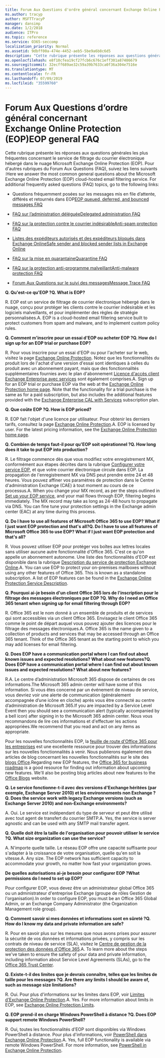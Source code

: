 ```yaml
---
title: Forum Aux Questions d'ordre général concernant Exchange Online Protection (EOP)
ms.author: tracyp
author: MSFTTracyP
manager: dansimp
ms.date: 1/2/2018
audience: ITPro
ms.topic: reference
ms.service: O365-seccomp
localization_priority: Normal
ms.assetid: 9dbff00a-474e-4452-aeb5-5be9a6b8c6d5
description: "Cette rubrique présente les réponses aux questions générales les plus fréquentes concernant le service de filtrage du courrier électronique hébergé dans le nuage Microsoft Exchange Online Protection (EOP). Pour d'autres rubriques du Forum Aux Questions (FAQ), suivez les liens suivants :"
ms.openlocfilehash: e8f10cfea19cf27fcb6c676c1eff301a87486679
ms.sourcegitcommit: 32ecff689ae32c59a39b7633ca0f36a304e7516e
ms.translationtype: MT
ms.contentlocale: fr-FR
ms.lasthandoff: 07/09/2019
ms.locfileid: "35599760"
---
```

# <a name="eop-general-faq"></a><span data-ttu-id="7b507-104">Forum Aux Questions d’ordre général concernant Exchange Online Protection (EOP)</span><span class="sxs-lookup"><span data-stu-id="7b507-104">EOP general FAQ</span></span>

<span data-ttu-id="7b507-p102">Cette rubrique présente les réponses aux questions générales les plus fréquentes concernant le service de filtrage du courrier électronique hébergé dans le nuage Microsoft Exchange Online Protection (EOP). Pour d'autres rubriques du Forum Aux Questions (FAQ), suivez les liens suivants :</span><span class="sxs-lookup"><span data-stu-id="7b507-p102">Here we answer the most common general questions about the Microsoft Exchange Online Protection (EOP) cloud-hosted email filtering service. For additional frequently asked questions (FAQ) topics, go to the following links:</span></span>
  
- <span data-ttu-id="7b507-107">Questions fréquemment posées sur les messages mis en file d’attente, différés et retournés dans EOP</span><span class="sxs-lookup"><span data-stu-id="7b507-107">[EOP queued, deferred, and bounced messages FAQ](eop-queued-deferred-and-bounced-messages-faq.md)</span></span>
    
- [<span data-ttu-id="7b507-108">FAQ sur l’administration déléguée</span><span class="sxs-lookup"><span data-stu-id="7b507-108">Delegated administration FAQ</span></span>](delegated-administration-faq.md)
    
- [<span data-ttu-id="7b507-109">FAQ sur la protection contre le courrier indésirable</span><span class="sxs-lookup"><span data-stu-id="7b507-109">Anti-spam protection FAQ</span></span>](../anti-spam-protection-faq.md)
    
- [<span data-ttu-id="7b507-110">Listes des expéditeurs autorisés et des expéditeurs bloqués dans Exchange Online</span><span class="sxs-lookup"><span data-stu-id="7b507-110">Safe sender and blocked sender lists in Exchange Online</span></span>](../safe-sender-and-blocked-sender-lists-faq.md)
    
- [<span data-ttu-id="7b507-111">FAQ sur la mise en quarantaine</span><span class="sxs-lookup"><span data-stu-id="7b507-111">Quarantine FAQ</span></span>](../quarantine-faq.md)
    
- [<span data-ttu-id="7b507-112">FAQ sur la protection anti-programme malveillant</span><span class="sxs-lookup"><span data-stu-id="7b507-112">Anti-malware protection FAQ </span></span>](../anti-malware-protection-faq-eop.md)
    
- [<span data-ttu-id="7b507-113">Forum Aux Questions sur le suivi des messages</span><span class="sxs-lookup"><span data-stu-id="7b507-113">Message Trace FAQ</span></span>](http://technet.microsoft.com/library/aa49e3f9-a5b1-4410-aac2-ddbbf3f5bfb2.aspx)
    
 <span data-ttu-id="7b507-114">**Q. Qu'est-ce qu'EOP ?**</span><span class="sxs-lookup"><span data-stu-id="7b507-114">**Q. What is EOP?**</span></span>
  
<span data-ttu-id="7b507-p103">R. EOP est un service de filtrage de courrier électronique hébergé dans le nuage, conçu pour protéger les clients contre le courrier indésirable et les logiciels malveillants, et pour implémenter des règles de stratégie personnalisées.</span><span class="sxs-lookup"><span data-stu-id="7b507-p103">A. EOP is a cloud-hosted email filtering service built to protect customers from spam and malware, and to implement custom policy rules.</span></span>
  
 <span data-ttu-id="7b507-117">**Q. Comment m'inscrire pour un essai d'EOP ou acheter EOP ?**</span><span class="sxs-lookup"><span data-stu-id="7b507-117">**Q. How do I sign up for an EOP trial or purchase EOP?**</span></span>
  
<span data-ttu-id="7b507-p104">R. Pour vous inscrire pour un essai d'EOP ou pour l'acheter sur le web, visitez la page [Exchange Online Protection](https://go.microsoft.com/fwlink/p/?LinkId=279912). Notez que les fonctionnalités du produit lors de l'achat d'une version d'essai sont identiques à celles du produit avec un abonnement payant, mais que des fonctionnalités supplémentaires fournies avec le plan d'abonnement [Licence d'accès client Exchange Enterprise avec services](https://go.microsoft.com/fwlink/p/?LinkId=320619) sont également comprises.</span><span class="sxs-lookup"><span data-stu-id="7b507-p104">A. Sign up for an EOP trial or purchase EOP via the web at the [Exchange Online Protection home page](https://go.microsoft.com/fwlink/p/?LinkId=279912). Note that the functionality for a trial purchase is the same as for a paid subscription, but also includes the additional features provided with the [Exchange Enterprise CAL with Services](https://go.microsoft.com/fwlink/p/?LinkId=320619) subscription plan.</span></span> 
  
 <span data-ttu-id="7b507-121">**Q. Que coûte EOP ?**</span><span class="sxs-lookup"><span data-stu-id="7b507-121">**Q. How is EOP priced?**</span></span>
  
<span data-ttu-id="7b507-p105">R. EOP fait l'objet d'une licence par utilisateur. Pour obtenir les derniers tarifs, consultez la page [Exchange Online Protection](https://go.microsoft.com/fwlink/p/?LinkId=279912).</span><span class="sxs-lookup"><span data-stu-id="7b507-p105">A. EOP is licensed by user. For the latest pricing information, see the [Exchange Online Protection home page](https://go.microsoft.com/fwlink/p/?LinkId=279912).</span></span>
  
 <span data-ttu-id="7b507-125">**Q. Combien de temps faut-il pour qu'EOP soit opérationnel ?**</span><span class="sxs-lookup"><span data-stu-id="7b507-125">**Q. How long does it take to put EOP into production?**</span></span>
  
<span data-ttu-id="7b507-p106">R. Le filtrage commence dès que vous modifiez votre enregistrement MX, conformément aux étapes décrites dans la rubrique [Configurer votre service EOP](set-up-your-eop-service.md), et que votre courrier électronique circule dans EOP. La propagation de l'enregistrement MX via DNS peut prendre entre 24 et 48 heures. Vous pouvez affiner vos paramètres de protection dans le Centre d'administration Exchange (CAE) à tout moment au cours de ce processus.</span><span class="sxs-lookup"><span data-stu-id="7b507-p106">A. When you change your MX record, as per the steps outlined in [Set up your EOP service](set-up-your-eop-service.md), and your mail flows through EOP, filtering begins immediately. The MX record may take as long as 24-48 hours to propagate via DNS. You can fine tune your protection settings in the Exchange admin center (EAC) at any time during this process.</span></span>
  
 <span data-ttu-id="7b507-130">**Q. Do I have to use all features of Microsoft Office 365 to use EOP? What if I just want EOP protection and that's all?**</span><span class="sxs-lookup"><span data-stu-id="7b507-130">**Q. Do I have to use all features of Microsoft Office 365 to use EOP? What if I just want EOP protection and that's all?**</span></span>
  
<span data-ttu-id="7b507-p107">R. Vous pouvez utiliser EOP pour protéger vos boîtes aux lettres locales sans utiliser aucune autre fonctionnalité d'Office 365. C'est ce qu'on appelle un abonnement autonome. Une liste des fonctionnalités d'EOP est disponible dans la rubrique [Description du service de protection Exchange Online](https://go.microsoft.com/fwlink/p/?LinkId=320619).</span><span class="sxs-lookup"><span data-stu-id="7b507-p107">A. You can use EOP to protect your on-premises mailboxes without using any other features of Office 365. This is known as a standalone subscription. A list of EOP features can be found in the [Exchange Online Protection Service Description](https://go.microsoft.com/fwlink/p/?LinkId=320619).</span></span>
  
 <span data-ttu-id="7b507-135">**Q. Pourquoi ai-je besoin d'un client Office 365 lors de l'inscription pour le filtrage des messages électroniques par EOP ?**</span><span class="sxs-lookup"><span data-stu-id="7b507-135">**Q. Why do I need an Office 365 tenant when signing up for email filtering through EOP?**</span></span>
  
<span data-ttu-id="7b507-p108">R. Office 365 est le nom donné à un ensemble de produits et de services qui sont accessibles via un client Office 365. Envisagez le client Office 365 comme le point de départ auquel vous pouvez ajouter des licences pour le filtrage des messages électroniques.</span><span class="sxs-lookup"><span data-stu-id="7b507-p108">A. Office 365 is the name given to a collection of products and services that may be accessed through an Office 365 tenant. Think of the Office 365 tenant as the starting point to which you may add licenses for email filtering.</span></span>
  
 <span data-ttu-id="7b507-139">**Q. Does EOP have a communication portal where I can find out about known issues and expected resolutions? What about new features?**</span><span class="sxs-lookup"><span data-stu-id="7b507-139">**Q. Does EOP have a communication portal where I can find out about known issues and expected resolutions? What about new features?**</span></span>
  
<span data-ttu-id="7b507-140">R.</span><span class="sxs-lookup"><span data-stu-id="7b507-140">A.</span></span> <span data-ttu-id="7b507-141">Le centre d’administration Microsoft 365 dispose de certaines de ces informations.</span><span class="sxs-lookup"><span data-stu-id="7b507-141">The Microsoft 365 admin center will have some of this information.</span></span> <span data-ttu-id="7b507-142">Si vous êtes concerné par un événement de niveau de service, vous devriez voir une alerte de communication (généralement accompagnée d’une icône en cloche) après vous être connecté au centre d’administration de Microsoft 365.</span><span class="sxs-lookup"><span data-stu-id="7b507-142">If you are impacted by a Service Level Event then you should see a communication alert (typically accompanied by a bell icon) after signing in to the Microsoft 365 admin center.</span></span> <span data-ttu-id="7b507-143">Nous vous recommandons de lire ces informations et d'effectuer les actions appropriées.</span><span class="sxs-lookup"><span data-stu-id="7b507-143">We recommend that you read and act on any items as appropriate.</span></span>
  
<span data-ttu-id="7b507-p110">Pour les nouvelles fonctionnalités EOP, la [feuille de route d'Office 365 pour les entreprises](https://office.microsoft.com/en-us/products/office-365-roadmap-FX104343353.aspx) est une excellente ressource pour trouver des informations sur les nouvelles fonctionnalités à venir. Nous publierons également des articles de blog concernant les nouvelles fonctionnalités sur le site des [blogs Office](https://go.microsoft.com/fwlink/p/?LinkId=392724).</span><span class="sxs-lookup"><span data-stu-id="7b507-p110">Regarding new EOP features, the [Office 365 for business roadmap](https://office.microsoft.com/en-us/products/office-365-roadmap-FX104343353.aspx) is a good resource for finding out information about upcoming new features. We'll also be posting blog articles about new features to the [Office Blogs](https://go.microsoft.com/fwlink/p/?LinkId=392724) website.</span></span> 
  
 <span data-ttu-id="7b507-146">**Q. Le service fonctionne-t-il avec des versions d'Exchange héritées (par exemple, Exchange Server 2010) et les environnements non Exchange ?**</span><span class="sxs-lookup"><span data-stu-id="7b507-146">**Q. Does the service work with legacy Exchange versions (such as Exchange Server 2010) and non-Exchange environments?**</span></span>
  
<span data-ttu-id="7b507-p111">A. Oui. Le service est indépendant du type de serveur et peut être utilisé avec tout agent de transfert du courrier SMTP.</span><span class="sxs-lookup"><span data-stu-id="7b507-p111">A. Yes, the service is server agnostic and can be used with any SMTP mail transfer agent.</span></span>
  
 <span data-ttu-id="7b507-149">**Q. Quelle doit être la taille de l'organisation pour pouvoir utiliser le service ?**</span><span class="sxs-lookup"><span data-stu-id="7b507-149">**Q. What size organization can use the service?**</span></span>
  
<span data-ttu-id="7b507-p112">A. N'importe quelle taille. Le réseau EOP offre une capacité suffisante pour s'adapter à la croissance de votre organisation, quelle qu'en soit la vitesse.</span><span class="sxs-lookup"><span data-stu-id="7b507-p112">A. Any size. The EOP network has sufficient capacity to accommodate your growth, no matter how fast your organization grows.</span></span>
  
 <span data-ttu-id="7b507-153">**De quelles autorisations ai-je besoin pour configurer EOP ?**</span><span class="sxs-lookup"><span data-stu-id="7b507-153">**What permissions do I need to set up EOP?**</span></span>
  
<span data-ttu-id="7b507-154">Pour configurer EOP, vous devez être un administrateur global Office 365 ou un administrateur d'entreprise Exchange (groupe de rôles Gestion de l'organisation).</span><span class="sxs-lookup"><span data-stu-id="7b507-154">In order to configure EOP, you must be an Office 365 Global Admin, or an Exchange Company Administrator (the Organization Management role group).</span></span>
  
 <span data-ttu-id="7b507-155">**Q. Comment savoir si mes données et informations sont en sûreté ?**</span><span class="sxs-lookup"><span data-stu-id="7b507-155">**Q. How do I know my data and private information are safe?**</span></span>
  
<span data-ttu-id="7b507-p113">R. Pour en savoir plus sur les mesures que nous avons prises pour assurer la sécurité de vos données et informations privées, y compris sur les contrats de niveau de service (SLA), visitez le [Centre de gestion de la protection des données d'Office 365](https://go.microsoft.com/fwlink/p/?LinkId=285405).</span><span class="sxs-lookup"><span data-stu-id="7b507-p113">A. To learn more about the steps we've taken to ensure the safety of your data and private information, including information about Service Level Agreements (SLAs), go to the [Office 365 Trust Center](https://go.microsoft.com/fwlink/p/?LinkId=285405).</span></span>
  
 <span data-ttu-id="7b507-158">**Q. Existe-t-il des limites que je devrais connaître, telles que les limites de taille pour les messages ?**</span><span class="sxs-lookup"><span data-stu-id="7b507-158">**Q. Are there any limits I should be aware of, such as message size limitations?**</span></span>
  
<span data-ttu-id="7b507-p114">R. Oui. Pour plus d'informations sur les limites dans EOP, voir [Limites d'Exchange Online Protection](https://go.microsoft.com/fwlink/p/?LinkId=402617).</span><span class="sxs-lookup"><span data-stu-id="7b507-p114">A. Yes. For more information about limits in EOP, see [Exchange Online Protection Limits](https://go.microsoft.com/fwlink/p/?LinkId=402617).</span></span> 
  
 <span data-ttu-id="7b507-162">**Q. EOP prend-il en charge Windows PowerShell à distance ?**</span><span class="sxs-lookup"><span data-stu-id="7b507-162">**Q. Does EOP support remote Windows PowerShell?**</span></span>
  
<span data-ttu-id="7b507-p115">R. Oui, toutes les fonctionnalités d'EOP sont disponibles via Windows PowerShell à distance. Pour plus d'informations, voir [PowerShell dans Exchange Online Protection](http://technet.microsoft.com/library/f7918a88-774a-405e-945b-bc2f5ee9f748.aspx).</span><span class="sxs-lookup"><span data-stu-id="7b507-p115">A. Yes, full EOP functionality is available via remote Windows PowerShell. For more information, see [PowerShell in Exchange Online Protection](http://technet.microsoft.com/library/f7918a88-774a-405e-945b-bc2f5ee9f748.aspx).</span></span>
  

